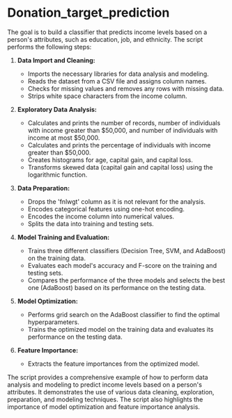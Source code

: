 # Donation_target_prediction

The goal is to build a classifier that predicts income levels based on a person's attributes, such as education, job, and ethnicity. The script performs the following steps:

1. **Data Import and Cleaning:**
    - Imports the necessary libraries for data analysis and modeling.
    - Reads the dataset from a CSV file and assigns column names.
    - Checks for missing values and removes any rows with missing data.
    - Strips white space characters from the income column.

2. **Exploratory Data Analysis:**
    - Calculates and prints the number of records, number of individuals with income greater than $50,000, and number of individuals with income at most $50,000.
    - Calculates and prints the percentage of individuals with income greater than $50,000.
    - Creates histograms for age, capital gain, and capital loss.
    - Transforms skewed data (capital gain and capital loss) using the logarithmic function.

3. **Data Preparation:**
    - Drops the 'fnlwgt' column as it is not relevant for the analysis.
    - Encodes categorical features using one-hot encoding.
    - Encodes the income column into numerical values.
    - Splits the data into training and testing sets.

4. **Model Training and Evaluation:**
    - Trains three different classifiers (Decision Tree, SVM, and AdaBoost) on the training data.
    - Evaluates each model's accuracy and F-score on the training and testing sets.
    - Compares the performance of the three models and selects the best one (AdaBoost) based on its performance on the testing data.

5. **Model Optimization:**
    - Performs grid search on the AdaBoost classifier to find the optimal hyperparameters.
    - Trains the optimized model on the training data and evaluates its performance on the testing data.

6. **Feature Importance:**
    - Extracts the feature importances from the optimized model.

The script provides a comprehensive example of how to perform data analysis and modeling to predict income levels based on a person's attributes. It demonstrates the use of various data cleaning, exploration, preparation, and modeling techniques. The script also highlights the importance of model optimization and feature importance analysis.